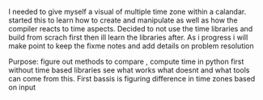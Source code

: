 I needed to give myself a visual of multiple time zone within a calandar. 
started this to learn how to create and manipulate as well as how the compiler reacts to time aspects. 
Decided to not use the time libraries and build from scrach first then ill learn the libraries after.
As i progress i will make point to keep the fixme notes and add details on problem resolution 

Purpose: figure out methods to compare , compute time in python first without time based libraries see what works what doesnt and 
what tools can come from this. First bassis is figuring difference in time zones based on input 
